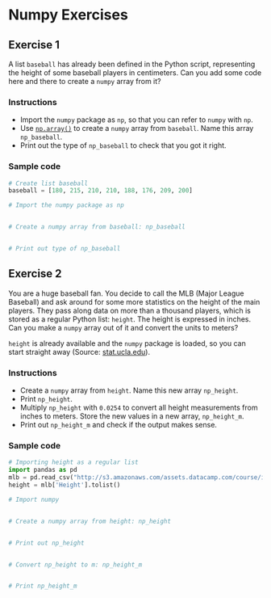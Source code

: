 # Numpy Exercises

## Exercise 1
A list `baseball` has already been defined in the Python script, representing the height of some baseball players in centimeters. Can you add some code here and there to create a `numpy` array from it?

### Instructions

* Import the `numpy` package as `np`, so that you can refer to `numpy` with `np`.
* Use [`np.array()`](http://docs.scipy.org/doc/numpy-1.10.0/glossary.html#term-array) to create a `numpy` array from `baseball`. Name this array `np_baseball`.
* Print out the type of `np_baseball` to check that you got it right.

### Sample code

```python
# Create list baseball
baseball = [180, 215, 210, 210, 188, 176, 209, 200]

# Import the numpy package as np


# Create a numpy array from baseball: np_baseball


# Print out type of np_baseball

```

## Exercise 2
You are a huge baseball fan. You decide to call the MLB (Major League Baseball) and ask around for some more statistics on the height of the main players. They pass along data on more than a thousand players, which is stored as a regular Python list: `height`. The height is expressed in inches. Can you make a `numpy` array out of it and convert the units to meters?

`height` is already available and the `numpy` package is loaded, so you can start straight away (Source: [stat.ucla.edu](http://wiki.stat.ucla.edu/socr/index.php/SOCR_Data_MLB_HeightsWeights)).

### Instructions
* Create a `numpy` array from `height`. Name this new array `np_height`.
* Print `np_height`.
* Multiply `np_height` with `0.0254` to convert all height measurements from inches to meters. Store the new values in a new array, `np_height_m`.
* Print out `np_height_m` and check if the output makes sense.

### Sample code
```python
# Importing height as a regular list
import pandas as pd
mlb = pd.read_csv("http://s3.amazonaws.com/assets.datacamp.com/course/intro_to_python/baseball.csv")
height = mlb['Height'].tolist()

# Import numpy


# Create a numpy array from height: np_height


# Print out np_height


# Convert np_height to m: np_height_m


# Print np_height_m

```

